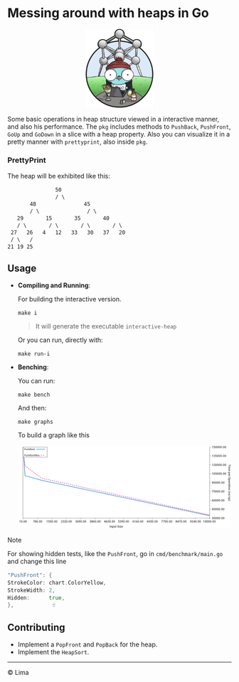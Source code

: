 # Messing around with heaps in Go

<center>
<img src="assets/BELGIUM.png" style ="width: 30%; height: auto;">
</center>

Some basic operations in heap structure viewed in a interactive manner, and also his performance. The `pkg` includes methods to `PushBack`, `PushFront`, `GoUp` and `GoDown` in a slice with a heap property. Also you can visualize it in a pretty manner with `prettyprint`, also inside `pkg`.

### PrettyPrint

The heap will be exhibited like this:

```
               50
               / \
       48               45
       / \               / \
   29       15       35       40
   / \       / \       / \       / \
 27   26   4   12   33   30   37   20
 / \   /
21 19 25
```

## Usage

- **Compiling and Running**:

  For building the interactive version.

  ```terminal
  make i
  ```

  > It will generate the executable `interactive-heap`

  Or you can run, directly with:

  ```terminal
  make run-i
  ```

- **Benching**:

  You can run:

  ```terminal
  make bench
  ```

  And then:

  ```
  make graphs
  ```

  To build a graph like this

  ![bench results](./assets/benchmark_results.png)

> [!NOTE]
> For showing hidden tests, like the `PushFront`, go in `cmd/benchmark/main.go` and change this line

```go
"PushFront": {
StrokeColor: chart.ColorYellow,
StrokeWidth: 2,
Hidden:      true,
},            ☝️
```

## Contributing

- Implement a `PopFront` and `PopBack` for the heap.
- Implement the `HeapSort`.

---

&copy; Lima
